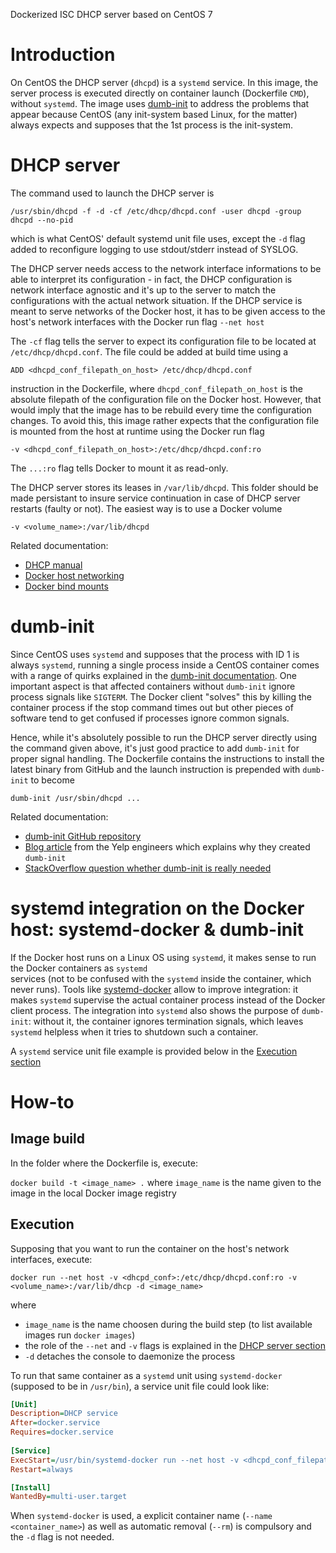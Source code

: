 Dockerized ISC DHCP server based on CentOS 7 

# Introduction
On CentOS the DHCP server (`dhcpd`) is a `systemd` service. In this image, the server process is executed 
directly on container launch (Dockerfile `CMD`), without `systemd`. The image uses [dumb-init](#dumb-init) 
to address the problems that appear because CentOS (any init-system based Linux, for the matter) always 
expects and supposes that the 1st process is the init-system.

# DHCP server
The command used to launch the DHCP server is

`/usr/sbin/dhcpd -f -d -cf /etc/dhcp/dhcpd.conf -user dhcpd -group dhcpd --no-pid`

which is what CentOS' default systemd unit file uses, except the `-d` flag added to reconfigure logging to use
stdout/stderr instead of SYSLOG. 

The DHCP server needs access to the network interface informations to be able to interpret its configuration - 
in fact, the DHCP configuration is network interface agnostic and it's up to the server to match the 
configurations with the actual network situation. If the DHCP service is meant to serve networks of the Docker 
host, it has to be given access to the host's network interfaces with the Docker run flag `--net host`

The `-cf` flag tells the server to expect its configuration file to be located at `/etc/dhcp/dhcpd.conf`. The
file could be added at build time using a 
  
`ADD <dhcpd_conf_filepath_on_host> /etc/dhcp/dhcpd.conf` 

instruction in the Dockerfile, where `dhcpd_conf_filepath_on_host` is the absolute filepath of the 
configuration file on the Docker host. However, that would imply that the image has to be rebuild every time 
the configuration changes. To avoid this, this image rather expects that the configuration file is mounted 
from the host at runtime using the Docker run flag 
  
`-v <dhcpd_conf_filepath_on_host>:/etc/dhcp/dhcpd.conf:ro` 

The  `...:ro` flag tells Docker to mount it as read-only.   

The DHCP server stores its leases in `/var/lib/dhcpd`. This folder should be made persistant to insure service
continuation in case of DHCP server restarts (faulty or not). The easiest way is to use a Docker volume 

`-v <volume_name>:/var/lib/dhcpd` 

Related documentation:
- [DHCP manual](https://linux.die.net/man/8/dhcpd)
- [Docker host networking](https://docs.docker.com/network/host/)
- [Docker bind mounts](https://docs.docker.com/storage/bind-mounts/)

# dumb-init
Since CentOS uses `systemd` and supposes that the process with ID 1 is always `systemd`, running a single process 
inside a CentOS container comes with a range of quirks explained in the 
[dumb-init documentation](https://github.com/Yelp/dumb-init). One important aspect is that affected containers 
without `dumb-init` ignore process signals like `SIGTERM`. The Docker client "solves" this by killing the 
container process if the stop command times out but other pieces of software tend to get confused if processes 
ignore common signals. 

Hence, while it's absolutely possible to run the DHCP server directly using the command given above, it's just 
good practice to add `dumb-init` for proper signal handling. The Dockerfile contains the instructions to install 
the latest binary from GitHub and the launch instruction is prepended with `dumb-init` to become 

`dumb-init /usr/sbin/dhcpd ...`

Related documentation:
- [dumb-init GitHub repository](https://github.com/Yelp/dumb-init)
- [Blog article](https://engineeringblog.yelp.com/2016/01/dumb-init-an-init-for-docker.html) from the Yelp 
  engineers which explains why they created `dumb-init`
- [StackOverflow question whether dumb-init is really needed](https://stackoverflow.com/questions/37374310/how-critical-is-dumb-init-for-docker)

# systemd integration on the Docker host: systemd-docker & dumb-init
If the Docker host runs on a Linux OS using `systemd`, it makes sense to run the Docker containers as `systemd`  
services (not to be confused with the `systemd` inside the container, which never runs). Tools like 
[systemd-docker](https://github.com/DonTseTse/systemd-docker) allow to improve integration: it makes `systemd` 
supervise the actual container process instead of the Docker client process. The integration into `systemd` also 
shows the purpose of `dumb-init`: without it, the container ignores termination signals, which leaves `systemd` 
helpless when it tries to shutdown such a container. 

A `systemd` service unit file example is provided below in the [Execution section](#execution)

# How-to
## Image build 

In the folder where the Dockerfile is, execute:

`docker build -t <image_name> .` where `image_name` is the name given to the image in the local Docker image 
registry

## Execution
Supposing that you want to run the container on the host's network interfaces, execute:

`docker run --net host -v <dhcpd_conf>:/etc/dhcp/dhcpd.conf:ro -v <volume_name>:/var/lib/dhcp -d <image_name>`

where
- `image_name` is the name choosen during the build step (to list available images run `docker images`)
- the role of the `--net` and `-v` flags is explained in the [DHCP server section](#dhcp-server) 
- `-d` detaches the console to daemonize the process

To run that same container as a `systemd` unit using `systemd-docker` (supposed to be in `/usr/bin`), 
a service unit file could look like:
```ini
[Unit]
Description=DHCP service
After=docker.service
Requires=docker.service
 
[Service]
ExecStart=/usr/bin/systemd-docker run --net host -v <dhcpd_conf_filepath>:/etc/dhcp/dhcpd.conf:ro --name <container_name> --rm <image_name>
Restart=always

[Install]
WantedBy=multi-user.target
```
When `systemd-docker` is used, a explicit container name (`--name <container_name>`) as well as automatic
removal (`--rm`) is compulsory and the `-d` flag is not needed. 

